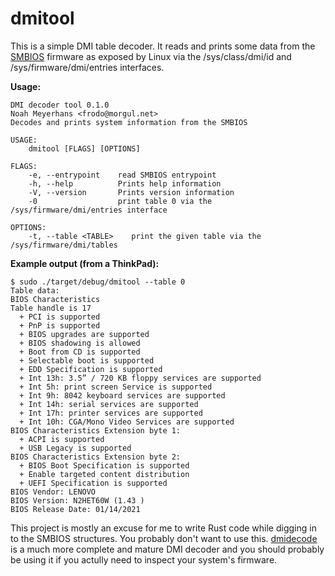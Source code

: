 # dmitool #

This is a simple DMI table decoder.  It reads and prints some data
from the
[SMBIOS](https://www.dmtf.org/sites/default/files/standards/documents/DSP0134_3.4.0.pdf)
firmware as exposed by Linux via the /sys/class/dmi/id and
/sys/firmware/dmi/entries interfaces.

**Usage:**
    
    DMI decoder tool 0.1.0
    Noah Meyerhans <frodo@morgul.net>
    Decodes and prints system information from the SMBIOS
    
    USAGE:
        dmitool [FLAGS] [OPTIONS]
    
    FLAGS:
        -e, --entrypoint    read SMBIOS entrypoint
        -h, --help          Prints help information
        -V, --version       Prints version information
        -0                  print table 0 via the /sys/firmware/dmi/entries interface
    
    OPTIONS:
        -t, --table <TABLE>    print the given table via the /sys/firmware/dmi/tables

**Example output (from a ThinkPad):**

    $ sudo ./target/debug/dmitool --table 0
    Table data:
    BIOS Characteristics
    Table handle is 17
      + PCI is supported
      + PnP is supported
      + BIOS upgrades are supported
      + BIOS shadowing is allowed
      + Boot from CD is supported
      + Selectable boot is supported
      + EDD Specification is supported
      + Int 13h: 3.5” / 720 KB floppy services are supported
      + Int 5h: print screen Service is supported
      + Int 9h: 8042 keyboard services are supported
      + Int 14h: serial services are supported
      + Int 17h: printer services are supported
      + Int 10h: CGA/Mono Video Services are supported
    BIOS Characteristics Extension byte 1:
      + ACPI is supported
      + USB Legacy is supported
    BIOS Characteristics Extension byte 2:
      + BIOS Boot Specification is supported
      + Enable targeted content distribution
      + UEFI Specification is supported
    BIOS Vendor: LENOVO
    BIOS Version: N2HET60W (1.43 )
    BIOS Release Date: 01/14/2021

This project is mostly an excuse for me to write Rust code while
digging in to the SMBIOS structures.  You probably don't want to use
this.  [dmidecode](https://nongnu.org/dmidecode/) is a much more
complete and mature DMI decoder and you should probably be using it if
you actully need to inspect your system's firmware.
